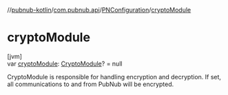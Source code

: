 //[pubnub-kotlin](../../../index.md)/[com.pubnub.api](../index.md)/[PNConfiguration](index.md)/[cryptoModule](crypto-module.md)

# cryptoModule

[jvm]\
var [cryptoModule](crypto-module.md): [CryptoModule](../../com.pubnub.api.crypto/-crypto-module/index.md)? = null

CryptoModule is responsible for handling encryption and decryption. If set, all communications to and from PubNub will be encrypted.

